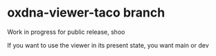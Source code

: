 # oxdna-viewer-taco branch

Work in progress for public release, shoo

If you want to use the viewer in its present state, you want main or dev

